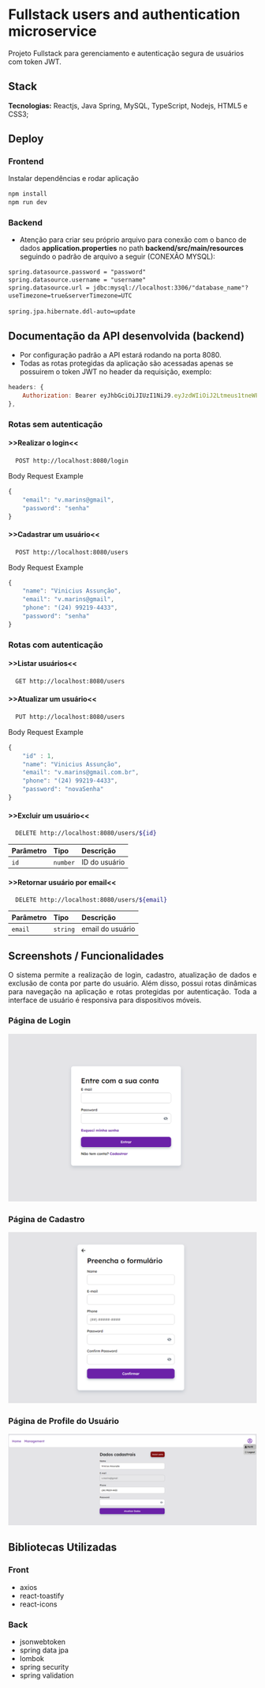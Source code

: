 # Fullstack users and authentication microservice

Projeto Fullstack para gerenciamento e autenticação segura de usuários com token JWT.

## Stack

**Tecnologias:** Reactjs, Java Spring, MySQL, TypeScript, Nodejs, HTML5 e CSS3;

## Deploy

### Frontend

Instalar dependências e rodar aplicação

```bash
npm install
npm run dev
```

### Backend

- Atenção para criar seu próprio arquivo para conexão com o banco de dados **application.properties** no path **backend/src/main/resources** seguindo o padrão de arquivo a seguir (CONEXÃO MYSQL):

```mysql
spring.datasource.password = "password"
spring.datasource.username = "username"
spring.datasource.url = jdbc:mysql://localhost:3306/"database_name"?useTimezone=true&serverTimezone=UTC

spring.jpa.hibernate.ddl-auto=update
```

## Documentação da API desenvolvida (backend)

- Por configuração padrão a API estará rodando na porta 8080.
- Todas as rotas protegidas da aplicação são acessadas apenas se possuirem o token JWT no header da requisição, exemplo:

```js
headers: {
    Authorization: Bearer eyJhbGciOiJIUzI1NiJ9.eyJzdWIiOiJ2Ltmeus1tneWFpVCInIilzcyI6ImFwaXVzZXJzIiwiZXhwIjoxNzExMzI5MjE1fQ.sudE47VEHLLoZjkfu45iNxQEGBkVZsOTB15M2_wATs4,
},

```

### Rotas sem autenticação

#### >>**Realizar o login**<<

```bash
  POST http://localhost:8080/login
```

Body Request Example

```js
{
    "email": "v.marins@gmail",
    "password": "senha"
}
```

#### >>**Cadastrar um usuário**<<

```bash
  POST http://localhost:8080/users
```

Body Request Example

```js
{
    "name": "Vinicius Assunção",
    "email": "v.marins@gmail",
    "phone": "(24) 99219-4433",
    "password": "senha"
}
```

### Rotas com autenticação

#### >>**Listar usuários**<<

```bash
  GET http://localhost:8080/users
```

#### >>**Atualizar um usuário**<<

```bash
  PUT http://localhost:8080/users
```

Body Request Example

```js
{
    "id" : 1,
    "name": "Vinicius Assunção",
    "email": "v.marins@gmail.com.br",
    "phone": "(24) 99219-4433",
    "password": "novaSenha"
}
```

#### >>**Excluir um usuário**<<

```bash
  DELETE http://localhost:8080/users/${id}
```

| Parâmetro | Tipo     | Descrição     |
| :-------- | :------- | :------------ |
| `id`      | `number` | ID do usuário |

#### >>**Retornar usuário por email**<<

```bash
  DELETE http://localhost:8080/users/${email}
```

| Parâmetro | Tipo     | Descrição        |
| :-------- | :------- | :--------------- |
| `email`   | `string` | email do usuário |

## Screenshots / Funcionalidades

<p style="text-align: justify;"> O sistema permite a realização de login, cadastro, atualização de dados e exclusão de conta por parte do usuário. Além disso, possui rotas dinâmicas para navegação na aplicação e rotas protegidas por autenticação. Toda a interface de usuário é responsiva para dispositivos móveis. </p>

### **Página de Login**

<img src="to_github/login-page.png">

### **Página de Cadastro**

<img src="to_github/register-page.png">

### **Página de Profile do Usuário**

<img src="to_github/profile-page.png">

## Bibliotecas Utilizadas

### Front

- axios
- react-toastify
- react-icons

### Back

- jsonwebtoken
- spring data jpa
- lombok
- spring security
- spring validation
